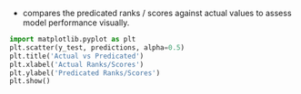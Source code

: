 - compares the predicated ranks / scores against actual values to assess model performance visually.

```python
import matplotlib.pyplot as plt
plt.scatter(y_test, predictions, alpha=0.5)
plt.title('Actual vs Predicated')
plt.xlabel('Actual Ranks/Scores')
plt.ylabel('Predicated Ranks/Scores')
plt.show()
```
